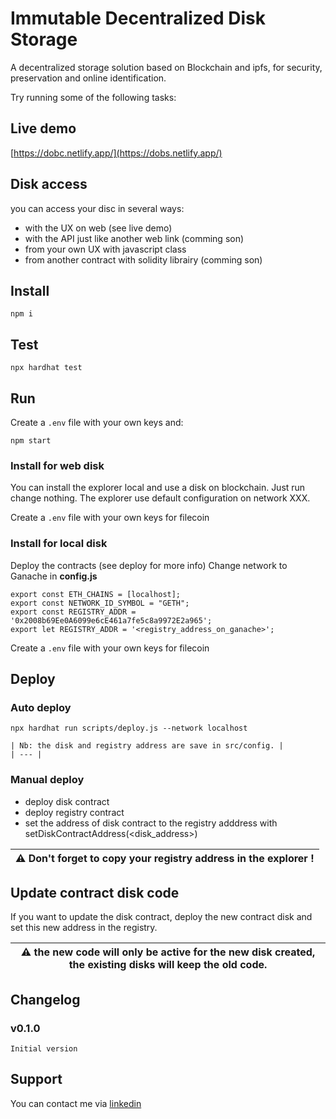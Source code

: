 # Immutable Decentralized Disk Storage

A decentralized storage solution based on Blockchain and ipfs, for security, preservation and online identification.

Try running some of the following tasks:

## Live demo
[https://dobc.netlify.app/](https://dobs.netlify.app/)


## Disk access 

you can access your disc in several ways:
- with the UX on web (see live demo)
- with the API just like another web link (comming son)
- from your own UX with javascript class
- from another contract with solidity librairy (comming son)

## Install

```shell
npm i
```

## Test

```shell
npx hardhat test
```

## Run

Create a `.env` file with your own keys and:

```shell
npm start
```

### Install for web disk

You can install the explorer local and use a disk on blockchain. Just run change nothing.
The explorer use default configuration on network XXX.

Create a `.env` file with your own keys for filecoin

### Install for local disk

Deploy the contracts (see deploy for more info)
Change network to Ganache in **config.js**
```
export const ETH_CHAINS = [localhost];
export const NETWORK_ID_SYMBOL = "GETH";
export const REGISTRY_ADDR = '0x2008b69Ee0A6099e6cE461a7fe5c8a9972E2a965';
export let REGISTRY_ADDR = '<registry_address_on_ganache>';
```

Create a `.env` file with your own keys for filecoin

## Deploy

### Auto deploy

```shell
npx hardhat run scripts/deploy.js --network localhost
```
	| Nb: the disk and registry address are save in src/config. |
	| --- |

### Manual deploy

- deploy disk contract
- deploy registry contract
- set the address of disk contract to the registry adddress with setDiskContractAddress(<disk_address>)

| :warning: Don't forget to copy your registry address in the explorer ! |
| --- |

## Update contract disk code

If you want to update the disk contract, deploy the new contract disk and set this new address in the registry.

| :warning: the new code will only be active for the new disk created, the existing disks will keep the old code. |
| --- |

## Changelog

### v0.1.0

    Initial version

## Support

You can contact me via [linkedin](https://www.linkedin.com/in/olivier-fernandez-95ba90218/)
